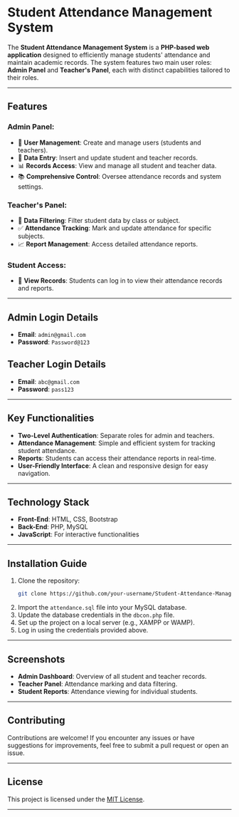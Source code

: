 # Student Attendance Management System

The **Student Attendance Management System** is a **PHP-based web application** designed to efficiently manage students' attendance and maintain academic records. The system features two main user roles: **Admin Panel** and **Teacher's Panel**, each with distinct capabilities tailored to their roles.

---

## Features

### Admin Panel:
- 👤 **User Management**: Create and manage users (students and teachers).
- 📝 **Data Entry**: Insert and update student and teacher records.
- 📊 **Records Access**: View and manage all student and teacher data.
- 📚 **Comprehensive Control**: Oversee attendance records and system settings.

### Teacher's Panel:
- 🎯 **Data Filtering**: Filter student data by class or subject.
- ✅ **Attendance Tracking**: Mark and update attendance for specific subjects.
- 📈 **Report Management**: Access detailed attendance reports.

### Student Access:
- 👀 **View Records**: Students can log in to view their attendance records and reports.

---

## Admin Login Details
- **Email**: `admin@gmail.com`  
- **Password**: `Password@123`

## Teacher Login Details
- **Email**: `abc@gmail.com`  
- **Password**: `pass123`

---

## Key Functionalities
- **Two-Level Authentication**: Separate roles for admin and teachers.
- **Attendance Management**: Simple and efficient system for tracking student attendance.
- **Reports**: Students can access their attendance reports in real-time.
- **User-Friendly Interface**: A clean and responsive design for easy navigation.

---

## Technology Stack
- **Front-End**: HTML, CSS, Bootstrap
- **Back-End**: PHP, MySQL
- **JavaScript**: For interactive functionalities

---

## Installation Guide
1. Clone the repository:
   ```bash
   git clone https://github.com/your-username/Student-Attendance-Management-System.git
   ```
2. Import the `attendance.sql` file into your MySQL database.
3. Update the database credentials in the `dbcon.php` file.
4. Set up the project on a local server (e.g., XAMPP or WAMP).
5. Log in using the credentials provided above.

---

## Screenshots
- **Admin Dashboard**: Overview of all student and teacher records.
- **Teacher Panel**: Attendance marking and data filtering.
- **Student Reports**: Attendance viewing for individual students.

---

## Contributing
Contributions are welcome! If you encounter any issues or have suggestions for improvements, feel free to submit a pull request or open an issue.

---

## License
This project is licensed under the [MIT License](LICENSE).

---

